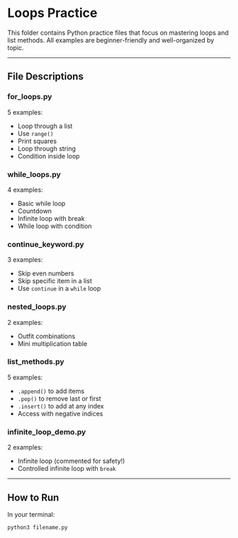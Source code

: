 # Loops Practice

This folder contains Python practice files that focus on mastering loops and list methods. All examples are beginner-friendly and well-organized by topic.

---

## File Descriptions

### for_loops.py
5 examples:
- Loop through a list
- Use `range()`
- Print squares
- Loop through string
- Condition inside loop

### while_loops.py
4 examples:
- Basic while loop
- Countdown
- Infinite loop with break
- While loop with condition

### continue_keyword.py
3 examples:
- Skip even numbers
- Skip specific item in a list
- Use `continue` in a `while` loop

### nested_loops.py
2 examples:
- Outfit combinations
- Mini multiplication table

### list_methods.py
5 examples:
- `.append()` to add items
- `.pop()` to remove last or first
- `.insert()` to add at any index
- Access with negative indices

### infinite_loop_demo.py
2 examples:
- Infinite loop (commented for safety!)
- Controlled infinite loop with `break`

---

## How to Run

In your terminal:

```bash
python3 filename.py

